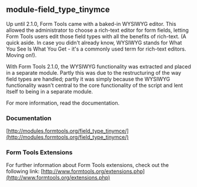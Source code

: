 ## module-field_type_tinymce

Up until 2.1.0, Form Tools came with a baked-in WYSIWYG editor. This allowed the administrator to choose a rich-text editor for form fields, letting Form Tools users edit those field types with all the benefits of rich-text.
(A quick aside. In case you didn't already know, WYSIWYG stands for What You See Is What You Get - it's a commonly used term for rich-text editors. Moving on!).

With Form Tools 2.1.0, the WYSIWYG functionality was extracted and placed in a separate module. Partly this was due to the restructuring of the way field types are handled; partly it was simply because the WYSIWYG functionality wasn't central to the core functionality of the script and lent itself to being in a separate module.

For more information, read the documentation.

### Documentation

[http://modules.formtools.org/field_type_tinymce/](http://modules.formtools.org/field_type_tinymce/)

### Form Tools Extensions

For further information about Form Tools extensions, check out the following link:
[http://www.formtools.org/extensions.php](http://www.formtools.org/extensions.php)
